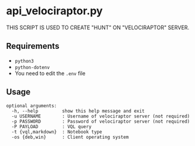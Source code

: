 api_velociraptor.py
===========================

THIS SCRIPT IS USED TO CREATE "HUNT" ON "VELOCIRAPTOR" SERVER.

Requirements
------------

+ `python3`
+ `python-dotenv`
+ You need to edit the `.env` file

## Usage
```
optional arguments:
  -h, --help         show this help message and exit
  -u USERNAME        : Username of velociraptor server (not required)
  -p PASSWORD        : Password of velociraptor server (not required)
  -P PAYLOAD         : VQL query
  -t {vql,markdown}  : Notebook type
  -os {deb,win}      : Client operating system
```
